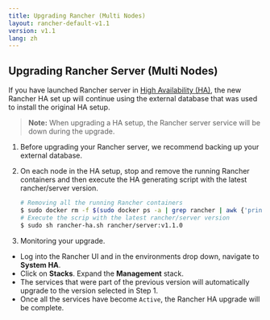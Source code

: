 ```yaml
---
title: Upgrading Rancher (Multi Nodes)
layout: rancher-default-v1.1
version: v1.1
lang: zh
---
```


## Upgrading Rancher Server (Multi Nodes)


If you have launched Rancher server in [High Availability (HA)]({{site.baseurl}}/rancher/{{page.version}}/{{page.lang}}/installing-rancher/installing-server/multi-nodes/), the new Rancher HA set up will continue using the external database that was used to install the original HA setup. 

> **Note:** When upgrading a HA setup, the Rancher server service will be down during the upgrade. 

1. Before upgrading your Rancher server, we recommend backing up your external database. 

2. On each node in the HA setup, stop and remove the running Rancher containers and then execute the HA generating script with the latest rancher/server version.

   ```bash
   # Removing all the running Rancher containers
   $ sudo docker rm -f $(sudo docker ps -a | grep rancher | awk {'print $1'}) 
   # Execute the scrip with the latest rancher/server version
   $ sudo sh rancher-ha.sh rancher/server:v1.1.0
   ```

3. Monitoring your upgrade. 

* Log into the Rancher UI and in the environments drop down, navigate to **System HA**. 
* Click on **Stacks**. Expand the **Management** stack. 
* The services that were part of the previous version will automatically upgrade to the version selected in Step 1. 
* Once all the services have become `Active`, the Rancher HA upgrade will be complete. 